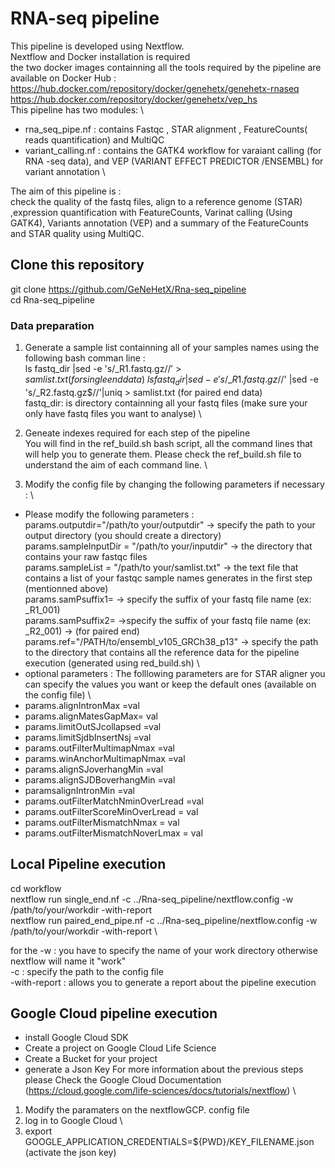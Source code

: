 # RNA-seq pipeline #
This pipeline is developed using Nextflow. \
Nextflow and Docker installation is required \
the two docker images containning all the tools required by the pipeline are available on Docker Hub : \
https://hub.docker.com/repository/docker/genehetx/genehetx-rnaseq \
https://hub.docker.com/repository/docker/genehetx/vep_hs \
This pipeline has two modules: \ 
* rna_seq_pipe.nf : contains  Fastqc , STAR alignment , FeatureCounts( reads quantification) and MultiQC
* variant_calling.nf : contains the GATK4 workflow for varaiant calling (for RNA -seq data), and VEP (VARIANT EFFECT PREDICTOR /ENSEMBL) for variant annotation \

The aim of this pipeline is : \
check the quality of the fastq files, align to a reference genome (STAR) ,expression quantification with FeatureCounts, Varinat calling (Using GATK4), Variants annotation (VEP) and a summary of the FeatureCounts and STAR quality using MultiQC.


## Clone this repository ##

git clone https://github.com/GeNeHetX/Rna-seq_pipeline \
cd Rna-seq_pipeline 

### Data preparation ###
 1. Generate a sample list containning all of your samples names using the following bash comman line : \
  ls fastq_dir |sed -e 's/\_R1.fastq.gz$//' > samlist.txt (for single end data) \
  ls fastq_dir |sed -e 's/\_R1.fastq.gz$//' |sed -e 's/\_R2.fastq.gz$//'|uniq > samlist.txt (for paired end data) \
  fastq_dir: is directory containning all your fastq files (make sure your only have fastq files you want to analyse) \
  
2. Geneate indexes required for each step of the pipeline \
You will find in the ref_build.sh bash script, all the command lines that will help you to generate them. Please check the ref_build.sh file to understand the aim of each command line. \


3. Modify the config file by changing the following parameters if necessary : \
  * Please modify the following parameters : \
params.outputdir="/path/to your/outputdir" -> specify the path to your output directory (you should create a directory) \
params.sampleInputDir = "/path/to your/inputdir"  -> the directory that contains your raw fastqc files \
params.sampleList = "/path/to your/samlist.txt"  -> the text file that contains a list of your fastqc sample names  generates in the first step (mentionned above) \
params.samPsuffix1=  -> specify the suffix of your fastq file name (ex: _R1_001) \
params.samPsuffix2=  ->specify the suffix of your fastq file name  (ex: _R2_001) -> (for paired end)  \
params.ref="/PATH/to/ensembl_v105_GRCh38_p13" -> specify the path to the directory that  contains all the reference data for the pipeline execution (generated using red_build.sh) \
 * optional parameters : The folllowing parameters are for STAR aligner you can specify the values you want or keep the default ones (available on the config file) \
  * params.alignIntronMax =val 
  * params.alignMatesGapMax= val  
  * params.limitOutSJcollapsed =val  
  * params.limitSjdbInsertNsj =val
  * params.outFilterMultimapNmax =val 
  * params.winAnchorMultimapNmax =val  
  * params.alignSJoverhangMin =val 
  * params.alignSJDBoverhangMin =val  
  * paramsalignIntronMin =val 
  * params.outFilterMatchNminOverLread =val 
  * params.outFilterScoreMinOverLread = val 
  * params.outFilterMismatchNmax = val  
  * params.outFilterMismatchNoverLmax = val  


## Local Pipeline execution ##

cd workflow \
nextflow run single_end.nf -c ../Rna-seq_pipeline/nextflow.config  -w /path/to/your/workdir  -with-report \
nextflow run paired_end_pipe.nf -c ../Rna-seq_pipeline/nextflow.config  -w /path/to/your/workdir  -with-report \

for the -w : you have to specify the name of your work directory otherwise nextflow will name it "work" \
-c : specify the path to the config file \
-with-report : allows you to generate a report about the pipeline execution 

## Google Cloud pipeline execution ##
* install Google Cloud SDK 
* Create a project on Google Cloud Life Science 
* Create a Bucket for your project 
* generate a Json Key 
For more information about the previous steps please Check the Google Cloud Documentation (https://cloud.google.com/life-sciences/docs/tutorials/nextflow) \
1. Modify the paramaters on the nextflowGCP. config file 
2. log in to Google Cloud \
3. export GOOGLE_APPLICATION_CREDENTIALS=${PWD}/KEY_FILENAME.json (activate the json  key)






